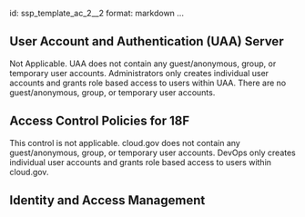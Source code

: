 id: ssp_template_ac_2__2
format: markdown
...
## User Account and Authentication (UAA) Server

Not Applicable. UAA does not contain any guest/anonymous, group, or temporary user accounts. Administrators only creates individual user accounts and grants role based access to users within UAA. There are no guest/anonymous, group, or temporary user accounts.
## Access Control Policies for 18F

This control is not applicable. cloud.gov does not contain any guest/anonymous, group, or temporary user accounts. DevOps only creates individual user accounts and grants role based access to users within cloud.gov.
## Identity and Access Management
